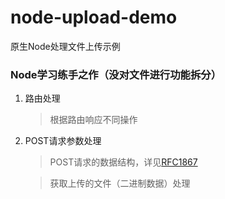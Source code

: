 # node-upload-demo
原生Node处理文件上传示例

### Node学习练手之作（没对文件进行功能拆分）
1. 路由处理
	> 根据路由响应不同操作
2. POST请求参数处理
	> POST请求的数据结构，详见[RFC1867](http://www.ietf.org/rfc/rfc1867.txt "RFC1867")

	> 获取上传的文件（二进制数据）处理
	
